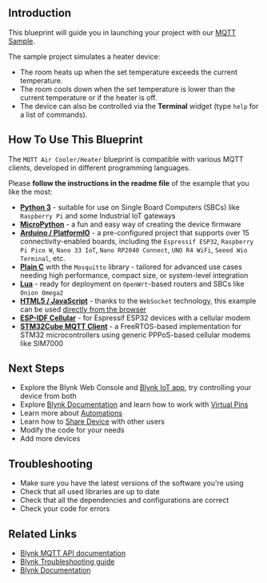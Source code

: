 ## Introduction

This blueprint will guide you in launching your project with our [MQTT Sample](https://github.com/Blynk-Technologies/Blynk-MQTT-Samples).

The sample project simulates a heater device:

- The room heats up when the set temperature exceeds the current temperature.
- The room cools down when the set temperature is lower than the current temperature or if the heater is off.
- The device can also be controlled via the **Terminal** widget (type `help` for a list of commands).

## How To Use This Blueprint

The `MQTT Air Cooler/Heater` blueprint is compatible with various MQTT clients, developed in different programming languages.

Please **follow the instructions in the readme file** of the example that you like the most:

- [**Python 3**](https://github.com/Blynk-Technologies/Blynk-MQTT-Samples/blob/main/Python3/README.md) - suitable for use on Single Board Computers (SBCs) like `Raspberry Pi` and some Industrial IoT gateways
- [**MicroPython**](https://github.com/Blynk-Technologies/Blynk-MQTT-Samples/blob/main/MicroPython/README.md) - a fun and easy way of creating the device firmware
- [**Arduino / PlatformIO**](https://github.com/Blynk-Technologies/Blynk-MQTT-Samples/blob/main/Arduino_Blynk_MQTT/README.md) - a pre-configured project that supports over 15 connectivity-enabled boards, including the `Espressif ESP32`, `Raspberry Pi Pico W`, `Nano 33 IoT`, `Nano RP2040 Connect`, `UNO R4 WiFi`, `Seeed Wio Terminal`, etc.
- [**Plain C**](https://github.com/Blynk-Technologies/Blynk-MQTT-Samples/blob/main/C_libmosquitto/README.md) with the `Mosquitto` library - tailored for advanced use cases needing high performance, compact size, or system-level integration
- [**Lua**](https://github.com/Blynk-Technologies/Blynk-MQTT-Samples/blob/main/Lua_OpenWrt/README.md) - ready for deployment on `OpenWrt`-based routers and SBCs like `Onion Omega2`
- [**HTML5 / JavaScript**](https://github.com/Blynk-Technologies/Blynk-MQTT-Samples/blob/main/HTML5_WebSocket/README.md) - thanks to the `WebSocket` technology, this example can be used [directly from the browser](https://bit.ly/Blynk-HTML5-MQTT-Sample)
- [**ESP-IDF Cellular**](https://github.com/Blynk-Technologies/Blynk-MQTT-Samples/blob/main/ESP-IDF-Cellular/README.md) - for Espressif ESP32 devices with a cellular modem
- [**STM32Cube MQTT Client**](https://github.com/Blynk-Technologies/Blynk-MQTT-Samples/blob/main/STM32F407_PPPoS_MQTT/README.md) - a FreeRTOS-based implementation for STM32 microcontrollers using generic PPPoS-based cellular modems like SIM7000

## Next Steps

* Explore the Blynk Web Console and [Blynk IoT app](https://docs.blynk.io/en/downloads/blynk-apps-for-ios-and-android), try controlling your device from both
* Explore [Blynk Documentation](https://docs.blynk.io/en/) and learn how to work with [Virtual Pins](https://docs.blynk.io/en/getting-started/using-virtual-pins-to-control-physical-devices)
* Learn more about [Automations](https://docs.blynk.io/en/concepts/automations)
* Learn how to [Share Device](https://docs.blynk.io/en/concepts/users) with other users
* Modify the code for your needs
* Add more devices

## Troubleshooting

* Make sure you have the latest versions of the software you're using
* Check that all used libraries are up to date
* Check that all the dependencies and configurations are correct
* Check your code for errors

## Related Links

- [Blynk MQTT API documentation](https://docs.blynk.io/en/blynk.cloud-mqtt-api/device-mqtt-api)
- [Blynk Troubleshooting guide](https://docs.blynk.io/en/troubleshooting/general-issues)
- [Blynk Documentation](https://docs.blynk.io/en/)

